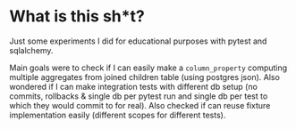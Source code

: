 # What is this sh*t?
Just some experiments I did for educational purposes with pytest and sqlalchemy.

Main goals were to check if I can easily make a 
`column_property` computing multiple aggregates from joined children table
(using postgres json).
Also wondered if I can make integration tests with different db setup
 (no commits, rollbacks & single db per pytest run and single db per test to which they would commit to for real).
 Also checked if can reuse fixture implementation easily (different scopes for different tests).
 
